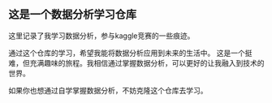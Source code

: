 ## 这是一个数据分析学习仓库

这里记录了我学习数据分析，参与kaggle竞赛的一些痕迹。

通过这个仓库的学习，希望我能将数据分析应用到未来的生活中。
这是一个挺难，但充满趣味的旅程。我相信通过掌握数据分析，可以更好的让我融入到技术的世界。

如果你也想通过自学掌握数据分析，不妨克隆这个仓库去学习。